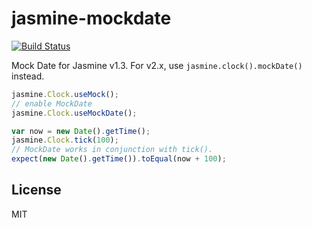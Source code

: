 jasmine-mockdate
================

[![Build Status](https://travis-ci.org/dwango-js/jasmine-mockdate.svg)](https://travis-ci.org/dwango-js/jasmine-mockdate.js)

Mock Date for Jasmine v1.3. For v2.x, use `jasmine.clock().mockDate()` instead.

```js
jasmine.Clock.useMock();
// enable MockDate
jasmine.Clock.useMockDate();

var now = new Date().getTime();
jasmine.Clock.tick(100);
// MockDate works in conjunction with tick().
expect(new Date().getTime()).toEqual(now + 100);
```

## License

MIT
